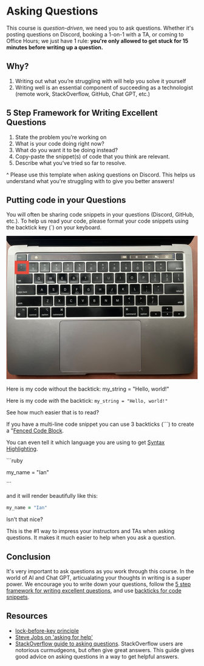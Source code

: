 # Asking Questions

This course is *question-driven*, we need you to ask questions. Whether it's posting questions on Discord, booking a 1-on-1 with a TA, or coming to Office Hours; we just have 1 rule: **you're only allowed to get stuck for 15 minutes before writing up a question.**

## Why?

1. Writing out what you’re struggling with will help you solve it yourself
2. Writing well is an essential component of succeeding as a technologist (remote work, StackOverflow, GitHub, Chat GPT, etc.)

<!-- TODO: write up practical examples of good vs bad questions -->
## 5 Step Framework for Writing Excellent Questions

1. State the problem you’re working on
2. What is your code doing right now?
3. What do you want it to be doing instead?
4. Copy-paste the snippet(s) of code that you think are relevant.
5. Describe what you’ve tried so far to resolve.

^ Please use this template when asking questions on Discord. This helps us understand what you're struggling with to give you better answers!

## Putting code in your Questions

You will often be sharing code snippets in your questions (Discord, GitHub, etc.). To help us read your code, please format your code snippets using the backtick key (`) on your keyboard.

![backtick key on keyboard](assets/keyboard-tick.jpg)

Here is my code without the backtick: my_string = "Hello, world!"

Here is my code *with* the backtick: `my_string = "Hello, world!"`

See how much easier that is to read?

If you have a multi-line code snippet you can use 3 backticks (```) to create a "[Fenced Code Block](https://www.markdownguide.org/extended-syntax/#fenced-code-blocks).

You can even tell it which language you are using to get [Syntax Highlighting](https://www.markdownguide.org/extended-syntax/#syntax-highlighting).

\`\`\`ruby

my_name = "Ian"

\`\`\`

and it will render beautifully like this:

```ruby
my_name = "Ian"
```

Isn't that nice?

This is the #1 way to impress your instructors and TAs when asking questions. It makes it much easier to help when you ask a question.  

## Conclusion

It's very important to ask questions as you work through this course. In the world of AI and Chat GPT, articualating your thoughts in writing is a super power. We encourage you to write down your questions, follow the [5 step framework for writing excellent questions](#5-step-framework-for-writing-excellent-questions), and use [backticks for code snippets](#putting-code-in-your-questions).

## Resources

- [lock-before-key principle](https://mkremins.github.io/blog/doors-headaches-intellectual-need/)
- [Steve Jobs on 'asking for help'](https://www.youtube.com/watch?v=zkTf0LmDqKI)
- [StackOverflow guide to asking questions](https://stackoverflow.com/help/how-to-ask). StackOverflow users are notorious curmudgeons, but often give great answers. This guide gives good advice on asking questions in a way to get helpful answers.

